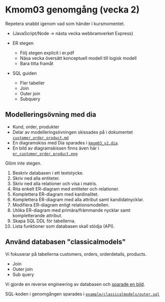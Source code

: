 Kmom03 genomgång (vecka 2)
=========================

Repetera snabbt igenom vad som händer i kursmomentet.

* (JavaScript/Node -> nästa vecka webbramverket Express)

* ER stegen
    * Följ stegen explicit i er.pdf
    * Näsa vecka översätt konceptuell modell till logisk modell
    * Bara titta framåt

* SQL guiden
    * Fler tabeller
    * Join
    * Outer join
    * Subquery



Modelleringsövning med dia
-------------------------

* Kund, order, produkter
* Delar av modelleringsövningen skissades på i dokumentet [`customer_order_product.md`](./customer_order_product.md)
* En diagramskiss med Dia sparades i [`kmom03_v2.dia`](./kmom03_v2.dia).
* En bild av diagramskissen finns även här i [`er_customer_order_product.png`](./er_customer_order_product.png)

Glöm inte stegen.

1. Beskriv databasen i ett textstycke.
2. Skriv ned alla entiteter.
3. Skriv ned alla relationer och visa i matris.
4. Rita enkelt ER-diagram med entiteter och relationer.
5. Komplettera ER-diagram med kardinalitet.
6. Komplettera ER-diagram med alla attribut samt kandidatnycklar.
7. Modifiera ER-diagram enligt relationsmodellen.
8. Utöka ER-diagram med primära/främmande nycklar samt kompletterande attribut.
9. Skapa SQL DDL för tabellerna.
10. Lista funktioner som databasen skall stödja (API).



Använd databasen "classicalmodels"
-------------------------

Vi fokuserar på tabellerna customers, orders, orderdetails, products.

* Join
* Outer join
* Sub query

Vi gjorde en reverse engineering av databasen och [sparade en bild](./../../classicalmodels/classicalmodels_reverse_er.png).

SQL-koden i genomgången sparades i [`example/classicalmodels/outer.sql`](./../../classicalmodels/outer.sql)
